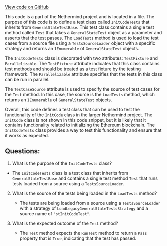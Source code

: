 [View code on GitHub](https://github.com/NethermindEth/nethermind/src/Nethermind/Ethereum.Blockchain.Legacy.Test/InitCodeTests.cs)

This code is a part of the Nethermind project and is located in a file. The purpose of this code is to define a test class called `InitCodeTests` that inherits from `GeneralStateTestBase`. This test class contains a single test method called `Test` that takes a `GeneralStateTest` object as a parameter and asserts that the test passes. The `LoadTests` method is used to load the test cases from a source file using a `TestsSourceLoader` object with a specific strategy and returns an `IEnumerable` of `GeneralStateTest` objects.

The `InitCodeTests` class is decorated with two attributes: `TestFixture` and `Parallelizable`. The `TestFixture` attribute indicates that this class contains test methods and should be treated as a test fixture by the testing framework. The `Parallelizable` attribute specifies that the tests in this class can be run in parallel.

The `TestCaseSource` attribute is used to specify the source of test cases for the `Test` method. In this case, the source is the `LoadTests` method, which returns an `IEnumerable` of `GeneralStateTest` objects.

Overall, this code defines a test class that can be used to test the functionality of the `InitCode` class in the larger Nethermind project. The `InitCode` class is not shown in this code snippet, but it is likely that it contains functionality related to initializing the Ethereum blockchain. The `InitCodeTests` class provides a way to test this functionality and ensure that it works as expected.
## Questions: 
 1. What is the purpose of the `InitCodeTests` class?
   - The `InitCodeTests` class is a test class that inherits from `GeneralStateTestBase` and contains a single test method `Test` that runs tests loaded from a source using a `TestsSourceLoader`.

2. What is the source of the tests being loaded in the `LoadTests` method?
   - The tests are being loaded from a source using a `TestsSourceLoader` with a strategy of `LoadLegacyGeneralStateTestsStrategy` and a source name of `"stInitCodeTest"`.

3. What is the expected outcome of the `Test` method?
   - The `Test` method expects the `RunTest` method to return a `Pass` property that is `True`, indicating that the test has passed.